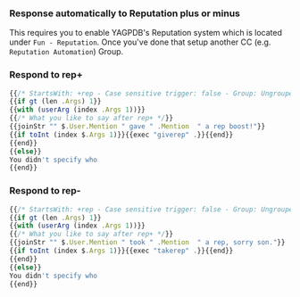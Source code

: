 ### Response automatically to Reputation plus or minus

This requires you to enable YAGPDB's Reputation system which is located under `Fun - Reputation`. Once you've done that setup another CC (e.g. `Reputation Automation`) Group.


### Respond to rep+

```ts
{{/* StartsWith: +rep - Case sensitive trigger: false - Group: Ungrouped */}}
{{if gt (len .Args) 1}}
{{with (userArg (index .Args 1))}}
{{/* What you like to say after rep+ */}}
{{joinStr "" $.User.Mention " gave " .Mention  " a rep boost!"}}
{{if toInt (index $.Args 1)}}{{exec "giverep" .}}{{end}}
{{end}}
{{else}}
You didn't specify who
{{end}}
```


### Respond to rep-

```ts
{{/* StartsWith: +rep - Case sensitive trigger: false - Group: Ungrouped */}}
{{if gt (len .Args) 1}}
{{with (userArg (index .Args 1))}}
{{/* What you like to say after rep+ */}}
{{joinStr "" $.User.Mention " took " .Mention  " a rep, sorry son."}}
{{if toInt (index $.Args 1)}}{{exec "takerep" .}}{{end}}
{{end}}
{{else}}
You didn't specify who
{{end}}
```
